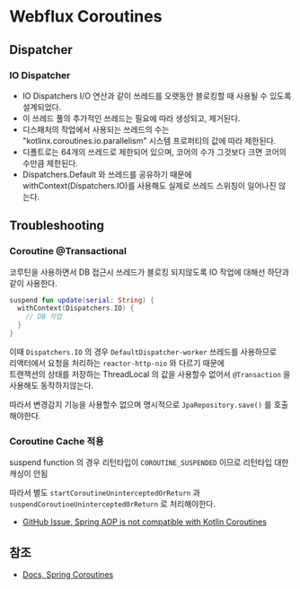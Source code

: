# Webflux Coroutines

## Dispatcher

### IO Dispatcher

- IO Dispatchers I/O 연산과 같이 쓰레드를 오랫동안 블로킹할 때 사용될 수 있도록 설계되었다.
- 이 쓰레드 풀의 추가적인 쓰레드는 필요에 따라 생성되고, 제거된다.
- 디스패처의 작업에서 사용되는 쓰레드의 수는 "kotlinx.coroutines.io.parallelism" 시스템 프로퍼티의 값에 따라 제한된다.
- 디폴트로는 64개의 쓰레드로 제한되어 있으며, 코어의 수가 그것보다 크면 코어의 수만큼 제한된다.
- Dispatchers.Default 와 쓰레드를 공유하기 때문에 withContext(Dispatchers.IO)를 사용해도 실제로 쓰레드 스위칭이 일어나진 않는다.


## Troubleshooting

### Coroutine @Transactional

코루틴을 사용하면서 DB 접근시 쓰레드가 블로킹 되지않도록 IO 작업에 대해선 하단과 같이 사용한다.

```kotlin
suspend fun update(serial: String) {
  withContext(Dispatchers.IO) {
    // DB 작업
  }
}
```

이때 `Dispatchers.IO` 의 경우 `DefaultDispatcher-worker` 쓰레드를 사용하므로  
리액터에서 요청을 처리하는 `reactor-http-nio` 와 다르기 때문에   
트랜잭션의 상태를 저장하는 ThreadLocal 의 값을 사용할수 없어서 `@Transaction` 을 사용해도 동작하지않는다.

따라서 변경감지 기능을 사용할수 없으며 명시적으로 `JpaRepository.save()` 를 호출해야한다.

### Coroutine Cache 적용

suspend function 의 경우 리턴타입이 `COROUTINE_SUSPENDED` 이므로 리턴타입 대한 캐싱이 안됨

따라서 별도 `startCoroutineUninterceptedOrReturn` 과 `suspendCoroutineUninterceptedOrReturn` 로 처리해야한다.

- [GitHub Issue, Spring AOP is not compatible with Kotlin Coroutines](https://github.com/spring-projects/spring-framework/issues/22462)

## 참조

- [Docs, Spring Coroutines](https://docs.spring.io/spring-framework/docs/current/reference/html/languages.html#coroutines)
